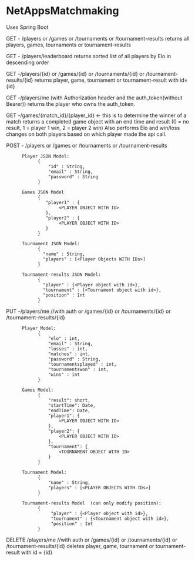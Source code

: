 # NetAppsMatchmaking
Uses Spring Boot

GET - /players or /games or /tournaments or /tournament-results
returns all players, games, tournaments or tournament-results

GET - /players/leaderboard
returns sorted list of all players by Elo in descending order

GET -/players/{id} or /games/{id} or /tournaments/{id} or /tournament-results/{id}
returns player, game, tournament or tournament-result with id={id}

GET -/players/me (with Authorization header and the auth_token(without Bearer))
returns the player who owns the auth_token.

GET -/games/{match_id}/{player_id} <- this is to determine the winner of a match
returns a completed game object with an end time and result (0 = no result, 1 = player 1 win, 2 = player 2 win)
Also performs Elo and win/loss changes on both players based on which player made the api call.

POST - /players or /games or /tournaments or /tournament-results

          Player JSON Model:
                {
                    "id" : String,
                    "email" : String,
                    "password" : String
                }

          Games JSON Model
                {
                   "player1" : {
                        <PLAYER OBJECT WITH ID>
                   },
                   "player2" : {
                        <PLAYER OBJECT WITH ID>
                   }
                }

          Tournament JSON Model:
                {
                  "name" : String,
                  "players" : [<Player Objects WITH IDs>]
                }         
                
          Tournament-results JSON Model:
                {
                  "player" : {<Player object with id>},
                  "tournament" : {<Tournament object with id>}, 
                  "position" : Int
                }

PUT -/players/me //with auth or /games/{id} or /tournaments/{id} or /tournament-results/{id}

          Player Model:
                {
                    "elo" : int,
                    "email" : String,
                    "losses" : int,
                    "matches" : int,
                    "password" : String,
                    "tournamentsplayed" : int,
                    "tournamentswon" : int,
                    "wins" : int
                }

          Games Model:
                {
                    "result": short,
                    "startTime": Date,
                    "endTime": Date,
                    "player1": {
                        <PLAYER OBJECT WITH ID>
                    },
                    "player2": {
                        <PLAYER OBJECT WITH ID>
                    },
                    "tournament": {
                        <TOURNAMENT OBJECT WITH ID>
                    }
                }

          Tournament Model:
                {
                    "name" : String,
                    "players" : [<PLAYER OBJECTS WITH IDs>]
                }
                
          Tournament-results Model  (can only modify position):
                {
                     "player" : {<Player object with id>},
                     "tournament" : {<Tournament object with id>}, 
                     "position" : Int
                }          

DELETE /players/me //with auth or /games/{id} or /tournaments/{id} or /tournament-results/{id}
deletes player, game, tournament or tournament-result with id = {id}
